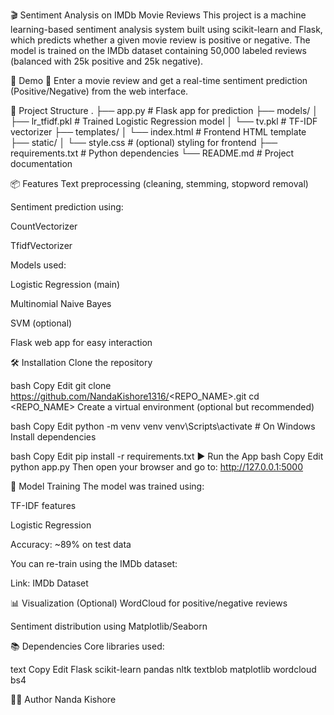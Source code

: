 🎬 Sentiment Analysis on IMDb Movie Reviews
This project is a machine learning-based sentiment analysis system built using scikit-learn and Flask, which predicts whether a given movie review is positive or negative. The model is trained on the IMDb dataset containing 50,000 labeled reviews (balanced with 25k positive and 25k negative).

🚀 Demo
📌 Enter a movie review and get a real-time sentiment prediction (Positive/Negative) from the web interface.

📁 Project Structure
.
├── app.py                  # Flask app for prediction
├── models/
│   ├── lr_tfidf.pkl        # Trained Logistic Regression model
│   └── tv.pkl              # TF-IDF vectorizer
├── templates/
│   └── index.html          # Frontend HTML template
├── static/
│   └── style.css           # (optional) styling for frontend
├── requirements.txt        # Python dependencies
└── README.md               # Project documentation

📦 Features
Text preprocessing (cleaning, stemming, stopword removal)

Sentiment prediction using:

CountVectorizer

TfidfVectorizer

Models used:

Logistic Regression (main)

Multinomial Naive Bayes

SVM (optional)

Flask web app for easy interaction

🛠️ Installation
Clone the repository

bash
Copy
Edit
git clone https://github.com/NandaKishore1316/<REPO_NAME>.git
cd <REPO_NAME>
Create a virtual environment (optional but recommended)

bash
Copy
Edit
python -m venv venv
venv\Scripts\activate   # On Windows
Install dependencies

bash
Copy
Edit
pip install -r requirements.txt
▶️ Run the App
bash
Copy
Edit
python app.py
Then open your browser and go to:
http://127.0.0.1:5000

🧠 Model Training
The model was trained using:

TF-IDF features

Logistic Regression

Accuracy: ~89% on test data

You can re-train using the IMDb dataset:

Link: IMDb Dataset

📊 Visualization (Optional)
WordCloud for positive/negative reviews

Sentiment distribution using Matplotlib/Seaborn

📚 Dependencies
Core libraries used:

text
Copy
Edit
Flask
scikit-learn
pandas
nltk
textblob
matplotlib
wordcloud
bs4


👨‍💻 Author
Nanda Kishore

